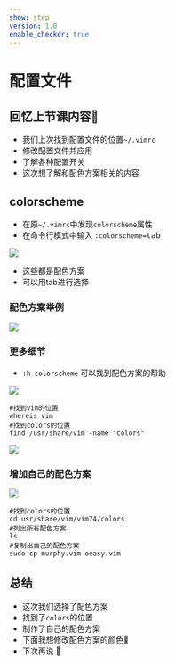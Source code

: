 ```yaml
---
show: step
version: 1.0
enable_checker: true
---
```


# 配置文件

## 回忆上节课内容🤔

- 我们上次找到配置文件的位置`~/.vimrc`
- 修改配置文件并应用
- 了解各种配置开关
- 这次想了解和配色方案相关的内容

## colorscheme

- 在原`~/.vimrc`中发现`colorscheme`属性
- 在命令行模式中输入 `:colorscheme=`<kbd>tab</kbd>


![](https://labfile.oss.aliyuncs.com/courses/2840/colorscheme.png)

- 这些都是配色方案
- 可以用tab进行选择

### 配色方案举例

![](https://labfile.oss.aliyuncs.com/courses/2840/colorschemes.png)


### 更多细节

- `:h colorscheme` 可以找到配色方案的帮助

![](https://labfile.oss.aliyuncs.com/courses/2840/helpColorScheme.png)

```shell
#找到vim的位置
whereis vim
#找到colors的位置
find /usr/share/vim -name "colors"
```
![](https://labfile.oss.aliyuncs.com/courses/2840/colorPosition.png)

### 增加自己的配色方案
![](https://labfile.oss.aliyuncs.com/courses/2840/addMyColor.png)
```shell
#找到colors的位置
cd usr/share/vim/vim74/colors
#列出所有配色方案
ls
#复制出自己的配色方案
sudo cp murphy.vim oeasy.vim
```

## 总结

- 这次我们选择了配色方案
- 找到了`colors`的位置
- 制作了自己的配色方案
- 下面我想修改配色方案的颜色🤔
- 下次再说 👋







